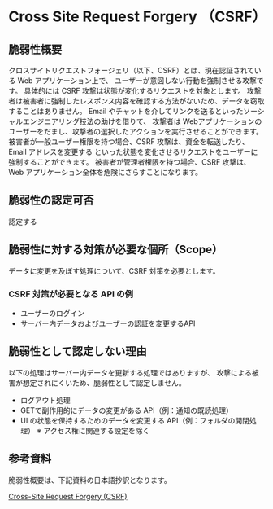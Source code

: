 Cross Site Request Forgery （CSRF）
====

## 脆弱性概要
クロスサイトリクエストフォージェリ（以下、CSRF）とは、現在認証されている Web アプリケーション上で、
ユーザーが意図しない行動を強制させる攻撃です。
具体的には CSRF 攻撃は状態が変化するリクエストを対象とします。
攻撃者は被害者に強制したレスポンス内容を確認する方法がないため、データを窃取することはありません。
Email やチャットを介してリンクを送るといったソーシャルエンジニアリング技法の助けを借りて、
攻撃者は Webアプリケーションのユーザーをだまし、攻撃者の選択したアクションを実行させることができます。
被害者が一般ユーザー権限を持つ場合、CSRF 攻撃は、資金を転送したり、Email アドレスを変更する
といった状態を変化させるリクエストをユーザーに強制することができます。
被害者が管理者権限を持つ場合、CSRF 攻撃は、Web アプリケーション全体を危険にさらすことになります。

## 脆弱性の認定可否
認定する

## 脆弱性に対する対策が必要な個所（Scope）
データに変更を及ぼす処理について、CSRF 対策を必要とします。

### CSRF 対策が必要となる API の例
* ユーザーのログイン
* サーバー内データおよびユーザーの認証を変更するAPI

## 脆弱性として認定しない理由
以下の処理はサーバー内データを更新する処理ではありますが、
攻撃による被害が想定されにくいため、脆弱性として認定しません。

* ログアウト処理
* GETで副作用的にデータの変更がある API（例：通知の既読処理）
* UI の状態を保持するためのデータを変更する API（例：フォルダの開閉処理） ※ アクセス権に関連する設定を除く

## 参考資料
脆弱性概要は、下記資料の日本語抄訳となります。

[Cross-Site Request Forgery (CSRF)](https://www.owasp.org/index.php/Cross-Site_Request_Forgery_(CSRF))
